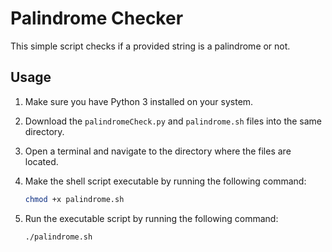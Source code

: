 # Palindrome Checker

This simple script checks if a provided string is a palindrome or not.

## Usage

1. Make sure you have Python 3 installed on your system.

2. Download the `palindromeCheck.py` and `palindrome.sh` files into the same directory.

3. Open a terminal and navigate to the directory where the files are located.

4. Make the shell script executable by running the following command:

   ```bash
   chmod +x palindrome.sh
   ```

5. Run the executable script by running the following command:

   ```bash
   ./palindrome.sh
   ```
